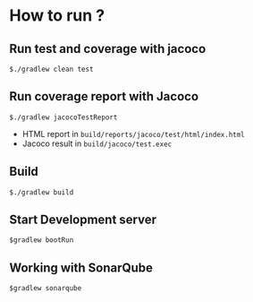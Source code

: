 # How to run ?

## Run test and coverage with jacoco
```
$./gradlew clean test
```

## Run coverage report with Jacoco
```
$./gradlew jacocoTestReport
```

* HTML report in `build/reports/jacoco/test/html/index.html`
* Jacoco result in `build/jacoco/test.exec`

## Build 
```
$./gradlew build
```

## Start Development server
```
$gradlew bootRun
```
## Working with SonarQube

```
$gradlew sonarqube
```